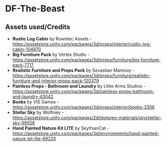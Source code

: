 # DF-The-Beast

## Assets used/Credits
- **Rustic Log Cabin** by Rowntec Assets - https://assetstore.unity.com/packages/3d/props/interior/rustic-log-cabin-104970
- **Big Furniture Pack** by Vertex Studio - https://assetstore.unity.com/packages/3d/props/furniture/big-furniture-pack-7717
- **Realistic Furniture and Props Pack** by Sevastian Marevoy - https://assetstore.unity.com/packages/3d/props/furniture/realistic-furniture-and-interior-props-pack-120379
- **Painless Props - Bathroom and Laundry** by Little Arms Studios - https://assetstore.unity.com/packages/3d/painless-props-bathroom-and-laundry-43042
- **Books** by VIS Games - https://assetstore.unity.com/packages/3d/props/interior/books-3356
- **Stellar Sky** by Wolfniey - https://assetstore.unity.com/packages/2d/textures-materials/sky/stellar-sky-99558
- **Hand Painted Nature Kit LITE** by SkythianCat - https://assetstore.unity.com/packages/3d/environments/hand-painted-nature-kit-lite-69220
